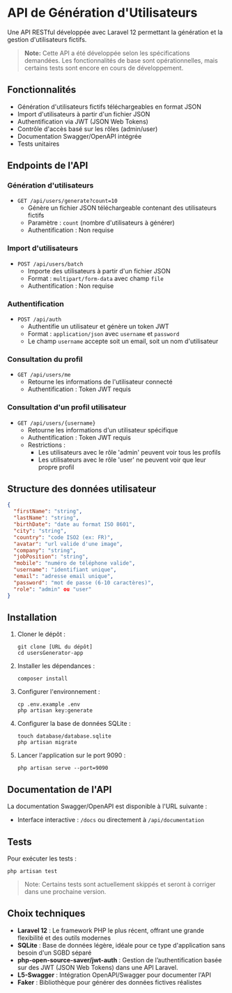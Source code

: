 # API de Génération d'Utilisateurs

Une API RESTful développée avec Laravel 12 permettant la génération et la gestion d'utilisateurs fictifs.

> **Note:** Cette API a été développée selon les spécifications demandées. Les fonctionnalités de base sont opérationnelles, mais certains tests sont encore en cours de développement.

## Fonctionnalités

- Génération d'utilisateurs fictifs téléchargeables en format JSON
- Import d'utilisateurs à partir d'un fichier JSON
- Authentification via JWT (JSON Web Tokens)
- Contrôle d'accès basé sur les rôles (admin/user)
- Documentation Swagger/OpenAPI intégrée
- Tests unitaires

## Endpoints de l'API

### Génération d'utilisateurs
- `GET /api/users/generate?count=10`
  - Génère un fichier JSON téléchargeable contenant des utilisateurs fictifs
  - Paramètre : `count` (nombre d'utilisateurs à générer)
  - Authentification : Non requise

### Import d'utilisateurs
- `POST /api/users/batch`
  - Importe des utilisateurs à partir d'un fichier JSON
  - Format : `multipart/form-data` avec champ `file`
  - Authentification : Non requise

### Authentification
- `POST /api/auth`
  - Authentifie un utilisateur et génère un token JWT
  - Format : `application/json` avec `username` et `password`
  - Le champ `username` accepte soit un email, soit un nom d'utilisateur

### Consultation du profil
- `GET /api/users/me`
  - Retourne les informations de l'utilisateur connecté
  - Authentification : Token JWT requis

### Consultation d'un profil utilisateur
- `GET /api/users/{username}`
  - Retourne les informations d'un utilisateur spécifique
  - Authentification : Token JWT requis
  - Restrictions : 
    - Les utilisateurs avec le rôle 'admin' peuvent voir tous les profils
    - Les utilisateurs avec le rôle 'user' ne peuvent voir que leur propre profil

## Structure des données utilisateur

```json
{
  "firstName": "string",
  "lastName": "string",
  "birthDate": "date au format ISO 8601",
  "city": "string",
  "country": "code ISO2 (ex: FR)",
  "avatar": "url valide d'une image",
  "company": "string",
  "jobPosition": "string",
  "mobile": "numéro de téléphone valide",
  "username": "identifiant unique",
  "email": "adresse email unique",
  "password": "mot de passe (6-10 caractères)",
  "role": "admin" ou "user"
}
```

## Installation

1. Cloner le dépôt :
   ```
   git clone [URL du dépôt]
   cd usersGenerator-app
   ```

2. Installer les dépendances :
   ```
   composer install
   ```

3. Configurer l'environnement :
   ```
   cp .env.example .env
   php artisan key:generate
   ```

4. Configurer la base de données SQLite :
   ```
   touch database/database.sqlite
   php artisan migrate
   ```

5. Lancer l'application sur le port 9090 :
   ```
   php artisan serve --port=9090
   ```

## Documentation de l'API

La documentation Swagger/OpenAPI est disponible à l'URL suivante :
- Interface interactive : `/docs` ou directement à `/api/documentation`

## Tests

Pour exécuter les tests :
```
php artisan test
```

> Note: Certains tests sont actuellement skippés et seront à corriger dans une prochaine version.

## Choix techniques

- **Laravel 12** : Le framework PHP le plus récent, offrant une grande flexibilité et des outils modernes
- **SQLite** : Base de données légère, idéale pour ce type d'application sans besoin d'un SGBD séparé
- **php-open-source-saver/jwt-auth** : Gestion de l’authentification basée sur des JWT (JSON Web Tokens) dans une API Laravel.
- **L5-Swagger** : Intégration OpenAPI/Swagger pour documenter l'API
- **Faker** : Bibliothèque pour générer des données fictives réalistes
